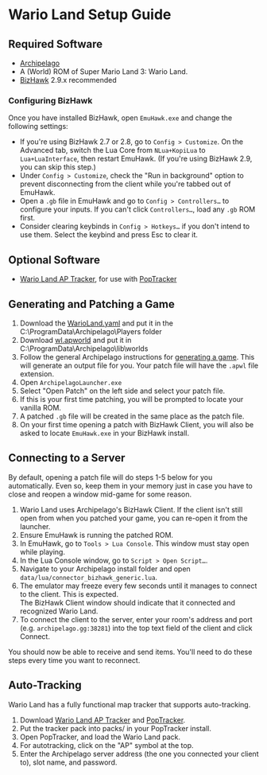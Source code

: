 # Wario Land Setup Guide

## Required Software

- [Archipelago](https://github.com/ArchipelagoMW/Archipelago/releases)
- A (World) ROM of Super Mario Land 3: Wario Land.
- [BizHawk](https://tasvideos.org/BizHawk/ReleaseHistory) 2.9.x recommended

### Configuring BizHawk

Once you have installed BizHawk, open `EmuHawk.exe` and change the following settings:

- If you're using BizHawk 2.7 or 2.8, go to `Config > Customize`. On the Advanced tab, switch the Lua Core from
`NLua+KopiLua` to `Lua+LuaInterface`, then restart EmuHawk. (If you're using BizHawk 2.9, you can skip this step.)
- Under `Config > Customize`, check the "Run in background" option to prevent disconnecting from the client while you're
tabbed out of EmuHawk.
- Open a `.gb` file in EmuHawk and go to `Config > Controllers…` to configure your inputs. If you can't click
`Controllers…`, load any `.gb` ROM first.
- Consider clearing keybinds in `Config > Hotkeys…` if you don't intend to use them. Select the keybind and press Esc to
clear it.

## Optional Software

- [Wario Land AP Tracker](https://github.com/randomcodegen/wl_ap_tracker/releases/latest), for use with
[PopTracker](https://github.com/black-sliver/PopTracker/releases)

## Generating and Patching a Game

1. Download the [WarioLand.yaml](https://github.com/randomcodegen/Archipelago_WL/releases/latest) and put it in the C:\ProgramData\Archipelago\Players folder
2. Download [wl.apworld](https://github.com/randomcodegen/Archipelago_WL/releases/latest) and put it in C:\ProgramData\Archipelago\lib\worlds
3. Follow the general Archipelago instructions for [generating a game](../../Archipelago/setup/en#generating-a-game).
This will generate an output file for you. Your patch file will have the `.apwl` file extension.
4. Open `ArchipelagoLauncher.exe`
5. Select "Open Patch" on the left side and select your patch file.
6. If this is your first time patching, you will be prompted to locate your vanilla ROM.
7. A patched `.gb` file will be created in the same place as the patch file.
8. On your first time opening a patch with BizHawk Client, you will also be asked to locate `EmuHawk.exe` in your
BizHawk install.

## Connecting to a Server

By default, opening a patch file will do steps 1-5 below for you automatically. Even so, keep them in your memory just
in case you have to close and reopen a window mid-game for some reason.

1. Wario Land uses Archipelago's BizHawk Client. If the client isn't still open from when you patched your game,
you can re-open it from the launcher.
2. Ensure EmuHawk is running the patched ROM.
3. In EmuHawk, go to `Tools > Lua Console`. This window must stay open while playing.
4. In the Lua Console window, go to `Script > Open Script…`.
5. Navigate to your Archipelago install folder and open `data/lua/connector_bizhawk_generic.lua`.
6. The emulator may freeze every few seconds until it manages to connect to the client. This is expected.\
The BizHawk Client window should indicate that it connected and recognized Wario Land.
7. To connect the client to the server, enter your room's address and port (e.g. `archipelago.gg:38281`) into the
top text field of the client and click Connect.

You should now be able to receive and send items. You'll need to do these steps every time you want to reconnect.

## Auto-Tracking

Wario Land has a fully functional map tracker that supports auto-tracking.

1. Download [Wario Land AP Tracker](https://github.com/randomcodegen/wl_ap_tracker/releases/latest) and
[PopTracker](https://github.com/black-sliver/PopTracker/releases).
2. Put the tracker pack into packs/ in your PopTracker install.
3. Open PopTracker, and load the Wario Land pack.
4. For autotracking, click on the "AP" symbol at the top.
5. Enter the Archipelago server address (the one you connected your client to), slot name, and password.
